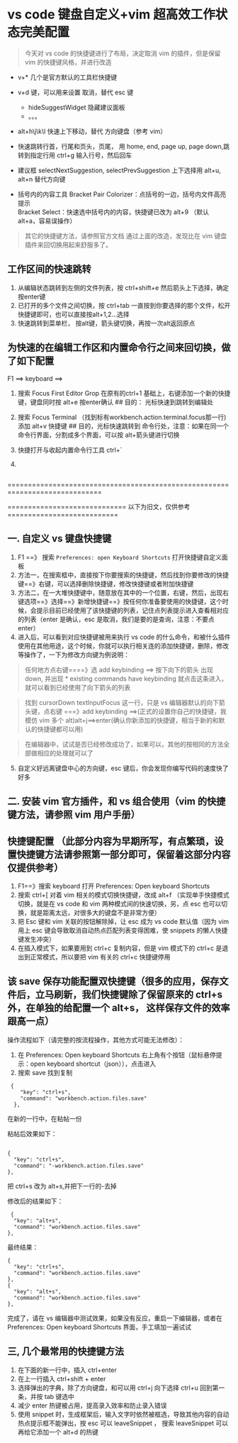 # vs code 键盘自定义+vim 超高效工作状态完美配置

> 今天对 vs code 的快捷键进行了布局，决定取消 vim 的插件，但是保留 vim 的快捷键风格，并进行改造

- v+\* 几个是官方默认的工具栏快捷键
- v+d 键，可以用来设置 取消，替代 esc 键
  - hideSuggestWidget 隐藏建议面板
  - 。。。
- alt+h\j\k\l 快速上下移动，替代 方向键盘（参考 vim）
- 快速跳转行首，行尾和页头，页尾， 用 home, end, page up, page down,跳转到指定行用 ctrl+g 输入行号，然后回车
- 建议框 selectNextSuggestion, selectPrevSuggestion 上下选择用 alt+u, alt+n 替代方向键

- 括号内的内容工具
  Bracket Pair Colorizer：点括号的一边，括号内文件高亮提示\
  Bracket Select：快速选中括号内的内容，快捷键已改为 alt+9 （默认 alt+a，容易误操作）

> 其它的快捷键方法，请参照官方文档
> 通过上面的改造，发现比在 vim 键盘插件来回切换用起来舒服多了。

## 工作区间的快速跳转

1. 从编辑状态跳转到左侧的文件列表，按 ctrl+shift+e 然后箭头上下选择，确定按enter键
2. 已打开的多个文件之间切换，按 ctrl+tab 一直按到你要选择的那个文件，松开快捷键即可，也可以直接按alt+1,2...选择
3. 快速跳转到菜单栏， 按alt键，箭头键切换，再按一次alt返回原点

## 为快速的在编辑工作区和内置命令行之间来回切换，做了如下配置
F1 ==> keyboard ==> 
1. 搜索 Focus First Editor Grop 在原有的ctrl+1 基础上，右键添加一个新的快捷键，键盘同时按 alt+e 按enter确认  ## 目的： 光标快速到跳转到编辑处

2. 搜索 Focus Terminal （找到标有workbench.action.terminal.focus那一行) 添加 alt+v 快捷键  ## 目的，光标快速跳转到 命令行处，注意：如果在同一个命令行界面，分割成多个界面，可以按 alt+箭头键进行切换
3. 快捷打开与收起内置命令行工具 ctrl+`
4. 



## 

=============================================================================

============================= 以下为旧文，仅供参考===========================

## 一. 自定义 vs 键盘快捷键

1. F1 ==》 搜索 `Preferences: open Keyboard Shortcuts` 打开快捷键自定义面板
2. 方法一，在搜索框中，直接按下你要搜索的快捷键，然后找到你要修改的快捷键==》右键，可以选择删除快捷键，修改快捷键或者附加快捷键
3. 方法二，在一大堆快捷键中，随意放在其中的一个位置，右键，然后，出现右键选项==》选择==》新增快捷键==》按任何你准备要使用的快捷键，这个时候，会提示目前已经使用了该快捷键的列表，记住点列表提示进入查看相对应的列表（enter 是确认，esc 是取消，我们是要的是查询，注意：不要点 enter）
4. 进入后，可以看到对应快捷键被用来执行 vs code 的什么命令，和被什么插件使用在其他用途，这个时候，你就可以执行相关连的添加快捷键，删除，修改等操作了，一下为修改方向键为例说明：

> 任何地方点右键====》选 add keybinding ==> 按下向下的箭头 出现 down, 并出现 \* existing commands have keybinding 就点击这条进入，就可以看到已经使用了向下箭头的列表

> 找到 cursorDown textInputFocus 这一行，只是 vs 编辑器默认的向下箭头键，点右键 ===》add keybinding ==>(正式的设置你自己的快捷键，我模仿 vim 多个 alt)alt+j==>enter(确认你新添加的快捷键，相当于新的和默认的快捷键都可以用)

> 在编辑器中，试试是否已经修改成功了，如果可以，其他的按相同的方法全部做相应的处理就可以了

5. 自定义好远离键盘中心的方向键，esc 键后，你会发现你编写代码的速度快了好多

## 二. 安装 vim 官方插件，和 vs 组合使用（vim 的快捷键方法，请参照 vim 用户手册）

## 快捷键配置 （此部分内容为早期所写，有点繁琐，设置快捷键方法请参照第一部分即可，保留着这部分内容仅提供参考）

1. F1==》搜索 keyboard 打开 Preferences: Open keyboard Shortcuts
2. 搜索 ctrl+[ 对着 vim 相关的模式切换快捷键，改成 alt+f （实现单手快捷模式切换，就是在 vs code 和 vim 两种模式间的快速切换，另，点 esc 也可以切换，就是距离太远，对很多大的键盘不是非常方便）
3. 把 Esc 键和 vim 关联的按钮解除掉，让 esc 成为 vs code 默认值（因为 vim 用上 esc 键会导致取消自动热点匹配列表变得困难，使 snippets 的懒人快捷键发生冲突）
4. 在插入模式下，如果要用到 ctrl+c 复制内容，但是 vim 模式下的 ctrl+c 是退出到正常模式，所以要把 vim 有关的 ctrl+c 快捷键停用

## 该 save 保存功能配置双快捷键（很多的应用，保存文件后，立马刷新，我们快捷键除了保留原来的 ctrl+s 外，在单独的给配置一个 alt+s， 这样保存文件的效率跟高一点）

操作流程如下（请完整的按流程操作，其他方式可能无法修改）：

1. 在 Preferences: Open keyboard Shortcuts 右上角有个按钮（鼠标悬停提示：open keyboard shortcut（json）），点击进入
2. 搜索 save 找到复制

```
 {
    "key": "ctrl+s",
    "command": "workbench.action.files.save"
  },
```

在新的一行中，在粘帖一份

粘帖后效果如下：

```

{
  "key": "ctrl+s",
  "command": "-workbench.action.files.save"
},
```

把 ctrl+s 改为 alt+s,并把下一行的-去掉

修改后的结果如下：

```
 {
  "key": "alt+s",
  "command": "workbench.action.files.save"
},
```

最终结果：

```
{
  "key": "ctrl+s",
  "command": "workbench.action.files.save"
},
{
  "key": "alt+s",
  "command": "workbench.action.files.save"
},

```

完成了，请在 vs 编辑器中测试效果，如果没有反应，重启一下编辑器，或者在 Preferences: Open keyboard Shortcuts 界面，手工填加一遍试试

## 三, 几个最常用的快捷键方法

1.  在下面的新一行中，插入 ctrl+enter
2.  在上一行插入 ctrl+shift + enter
3.  选择弹出的字典，除了方向键盘，和可以用 ctrl+j 向下选择 ctrl+u 回到第一条，并按 tab 键选中
4.  减少 enter 热键被占用，提高录入效率和防止录入错误
5.  使用 snippet 时，生成框架后，输入文字时依然被框选，导致其他内容的自动热点提示框不能弹出，按 esc 可以 leaveSnippet ， 搜索 leaveSnippet 可以再给它添加一个 alt+d 的热键
